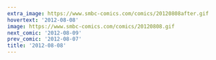 ```yaml
---
extra_image: https://www.smbc-comics.com/comics/20120808after.gif
hovertext: '2012-08-08'
image: https://www.smbc-comics.com/comics/20120808.gif
next_comic: '2012-08-09'
prev_comic: '2012-08-07'
title: '2012-08-08'
---
```


